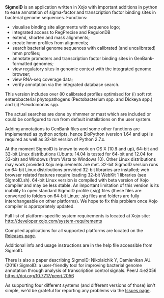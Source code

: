 __SigmoID__ is an application written in Xojo with important additions in python to ease annotation of sigma-factor and transcription factor binding sites in bacterial genome sequences.
Functions:
- visualise binding site alignments with sequence logo;
- integrated access to RegPrecise and RegulonDB
- extend, shorten and mask alignments;
- create hmm profiles from alignments;
- search bacterial genome sequences with calibrated (and uncalibrated) hmm profiles;
- annotate promoters and transcription factor binding sites in GenBank-formatted genomes;
- view regulatory sites in genomic context with the integrated genome browser;
- view RNA-seq coverage data;
- verify annotation via the integrated database search.

This version includes over 80 calibrated profiles optimised for (i) soft rot enterobacterial phytopathogens (Pectobacterium spp. and Dickeya spp.) and (ii) Pseudomonas spp.

The actual searches are done by nhmmer or mast which are included or could be configured to run from default installations on the user system.

Adding annotations to GenBank files and some other functions are implemented as python scripts, hence BioPython (version 1.64 and up) is required as well as 32-bit version of Python 2.7.x.

At the moment SigmoID is known to work on OS X (10.8 and up), 64-bit and 32-bit Linux distributions (Ubuntu 14.04 is tested for 64-bit and 12.04 for 32-bit) and Windows (from Vista to Windows 10). Other Linux distributions may work provided Xojo requirements are met. 32-bit SigmoID version runs on 64-bit Linux distributions provided 32-bit libraries are installed; web browser related features require loading 32-bit WebKit 1 libraries (see SigmoID.sh). 64-bit Linux version is compiled with beta version of Xojo compiler and may be less stable. An important limitation of this version is its inability to open standard SigmoID profile (.sig) files (these files are converted to folders on 64-bit Linux; .sig files and folders are fully interchangeable on other platforms). We hope to fix this problem once Xojo compiler is appropriately updated.      

Full list of platform-specific system requirements is located at Xojo site: http://developer.xojo.com/system-requirements 

Compiled applications for all supported platforms are located on the [Releases page](https://github.com/nikolaichik/SigmoID/releases).

Additional info and usage instructions are in the help file accessible from SigmoID.

There is also a paper describing SigmoID:
Nikolaichik Y, Damienikan AU. (2016) SigmoID: a user-friendly tool for improving bacterial genome annotation through analysis of transcription control signals. PeerJ 4:e2056 https://doi.org/10.7717/peerj.2056

As supporting four different systems (and different versions of those) isn't simple, we'd be grateful for reporting any problems via the [Issues page](https://github.com/nikolaichik/SigmoID/issues).
